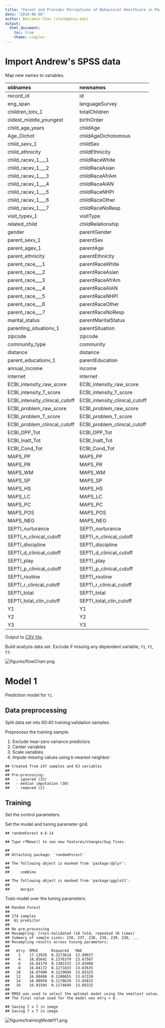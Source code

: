 ```yaml
---
title: "Parent and Provider Perceptions of Behavioral Healthcare in Pediatric Primary Care (PI: Andrew Riley; BDP2-262)"
date: "2018-06-06"
author: Benjamin Chan (chanb@ohsu.edu)
output:
  html_document:
    toc: true
    theme: simplex
---
```








# Import Andrew's SPSS data



Map new names to variables.


|oldnames                       |newnames                       |
|:------------------------------|:------------------------------|
|record_id                      |id                             |
|eng_span                       |languageSurvey                 |
|children_totv_1                |totalChildren                  |
|oldest_middle_youngest         |birthOrder                     |
|child_age_years                |childAge                       |
|Age_Dichot                     |childAgeDichotomous            |
|child_sexv_1                   |childSex                       |
|child_ethnicity                |childEthnicity                 |
|child_racev_1___1              |childRaceWhite                 |
|child_racev_1___2              |childRaceAsian                 |
|child_racev_1___3              |childRaceAfrAm                 |
|child_racev_1___4              |childRaceAIAN                  |
|child_racev_1___5              |childRaceNHPI                  |
|child_racev_1___6              |childRaceOther                 |
|child_racev_1___7              |childRaceNoResp                |
|visit_typev_1                  |visitType                      |
|related_child                  |childRelationship              |
|gender                         |parentGender                   |
|parent_sexv_1                  |parentSex                      |
|parent_agev_1                  |parentAge                      |
|parent_ethnicity               |parentEthnicity                |
|parent_race___1                |parentRaceWhite                |
|parent_race___2                |parentRaceAsian                |
|parent_race___3                |parentRaceAfrAm                |
|parent_race___4                |parentRaceAIAN                 |
|parent_race___5                |parentRaceNHPI                 |
|parent_race___6                |parentRaceOther                |
|parent_race___7                |parentRaceNoResp               |
|marital_status                 |parentMaritalStatus            |
|parenting_situationv_1         |parentSituation                |
|zipcode                        |zipcode                        |
|community_type                 |community                      |
|distance                       |distance                       |
|parent_educationv_1            |parentEducation                |
|annual_income                  |income                         |
|internet                       |internet                       |
|ECBI_intensity_raw_score       |ECBI_intensity_raw_score       |
|ECBI_intensity_T_score         |ECBI_intensity_T_score         |
|ECBI_intensity_clinical_cutoff |ECBI_intensity_clinical_cutoff |
|ECBI_problem_raw_score         |ECBI_problem_raw_score         |
|ECBI_problem_T_score           |ECBI_problem_T_score           |
|ECBI_problem_clinical_cutoff   |ECBI_problem_clinical_cutoff   |
|ECBI_OPP_Tot                   |ECBI_OPP_Tot                   |
|ECBI_Inatt_Tot                 |ECBI_Inatt_Tot                 |
|ECBI_Cond_Tot                  |ECBI_Cond_Tot                  |
|MAPS_PP                        |MAPS_PP                        |
|MAPS_PR                        |MAPS_PR                        |
|MAPS_WM                        |MAPS_WM                        |
|MAPS_SP                        |MAPS_SP                        |
|MAPS_HS                        |MAPS_HS                        |
|MAPS_LC                        |MAPS_LC                        |
|MAPS_PC                        |MAPS_PC                        |
|MAPS_POS                       |MAPS_POS                       |
|MAPS_NEG                       |MAPS_NEG                       |
|SEPTI_nurturance               |SEPTI_nurturance               |
|SEPTI_n_clinical_cutoff        |SEPTI_n_clinical_cutoff        |
|SEPTI_discipline               |SEPTI_discipline               |
|SEPTI_d_clinical_cutoff        |SEPTI_d_clinical_cutoff        |
|SEPTI_play                     |SEPTI_play                     |
|SEPTI_p_clinical_cutoff        |SEPTI_p_clinical_cutoff        |
|SEPTI_routine                  |SEPTI_routine                  |
|SEPTI_r_clinical_cutoff        |SEPTI_r_clinical_cutoff        |
|SEPTI_total                    |SEPTI_total                    |
|SEPTI_total_clin_cutoff        |SEPTI_total_clin_cutoff        |
|Y1                             |Y1                             |
|Y2                             |Y2                             |
|Y3                             |Y3                             |





Output to [CSV file](../data/processed/dataframe.csv).



Build analysis data set.
Exclude if missing any dependent variable, `Y1`, `Y2`, `Y3`.

![figures/flowChart.png](figures/flowChart.png)







# Model 1

Prediction model for `Y1`.


## Data preprocessing

Split data set into 60:40 training:validation samples.



Preprocess the training sample.

1. Exclude near-zero variance predictors
2. Center variables
3. Scale variables
4. Impute missing values using k-nearest neighbor


```
## Created from 247 samples and 63 variables
## 
## Pre-processing:
##   - ignored (31)
##   - median imputation (30)
##   - removed (2)
```

## Training

Set the control parameters.



Set the model and tuning parameter grid.


```
## randomForest 4.6-14
```

```
## Type rfNews() to see new features/changes/bug fixes.
```

```
## 
## Attaching package: 'randomForest'
```

```
## The following object is masked from 'package:dplyr':
## 
##     combine
```

```
## The following object is masked from 'package:ggplot2':
## 
##     margin
```

Train model over the tuning parameters.


```
## Random Forest 
## 
## 274 samples
##  61 predictor
## 
## No pre-processing
## Resampling: Cross-Validated (10 fold, repeated 10 times) 
## Summary of sample sizes: 238, 237, 238, 238, 239, 238, ... 
## Resampling results across tuning parameters:
## 
##   mtry  RMSE      Rsquared   MAE     
##    2    17.13928  0.1273614  13.90657
##    4    16.85642  0.1376379  13.67567
##    6    16.84179  0.1302233  13.65908
##    8    16.84172  0.1271833  13.63635
##   10    16.87490  0.1229894  13.65325
##   12    16.88498  0.1208655  13.67220
##   14    16.90959  0.1178629  13.65815
##   16    16.91504  0.1174649  13.66325
## 
## RMSE was used to select the optimal model using the smallest value.
## The final value used for the model was mtry = 8.
```

```
## Saving 7 x 7 in image
## Saving 7 x 7 in image
```

![figures/trainingModelY1.png](figures/trainingModelY1.png)





